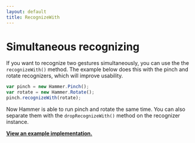 ```yaml
---
layout: default
title: RecognizeWith
---
```


# Simultaneous recognizing
If you want to recognize two gestures simultaneously, you can use the the `recognizeWith()` method. The example
below does this with the pinch and rotate recognizers, which will improve usability.

````js
var pinch = new Hammer.Pinch();
var rotate = new Hammer.Rotate();
pinch.recognizeWith(rotate);
````

Now Hammer is able to run pinch and rotate the same time. You can also separate them with the `dropRecognizeWith()` method on
the recognizer instance.

**[View an example implementation.]({{site.baseurl}}/dist/tests/manual/visual.html)**
